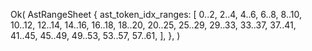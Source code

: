 Ok(
    AstRangeSheet {
        ast_token_idx_ranges: [
            0..2,
            2..4,
            4..6,
            6..8,
            8..10,
            10..12,
            12..14,
            14..16,
            16..18,
            18..20,
            20..25,
            25..29,
            29..33,
            33..37,
            37..41,
            41..45,
            45..49,
            49..53,
            53..57,
            57..61,
        ],
    },
)